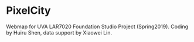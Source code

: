 # PixelCity
Webmap for UVA LAR7020 Foundation Studio Project (Spring2019). Coding by Huiru Shen, data support by Xiaowei Lin.
